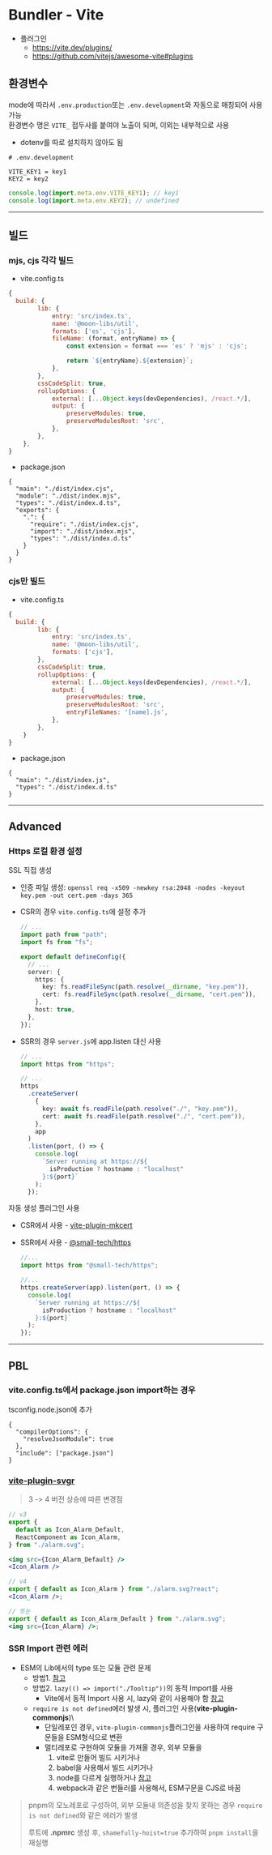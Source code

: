 # Bundler - Vite

- 플러그인
  - https://vite.dev/plugins/
  - https://github.com/vitejs/awesome-vite#plugins

## 환경변수

mode에 따라서 `.env.production`또는 `.env.development`와 자동으로 매칭되어 사용가능\
환경변수 명은 `VITE_` 접두사를 붙여야 노출이 되며, 이외는 내부적으로 사용

- dotenv를 따로 설치하지 않아도 됨

```
# .env.development

VITE_KEY1 = key1
KEY2 = key2
```

```javascript
console.log(import.meta.env.VITE_KEY1); // key1
console.log(import.meta.env.KEY2); // undefined
```

---

## 빌드

### mjs, cjs 각각 빌드

- vite.config.ts

```javascript
{
  build: {
		lib: {
			entry: 'src/index.ts',
			name: '@moon-libs/util',
			formats: ['es', 'cjs'],
			fileName: (format, entryName) => {
				const extension = format === 'es' ? 'mjs' : 'cjs';

				return `${entryName}.${extension}`;
			},
		},
		cssCodeSplit: true,
		rollupOptions: {
			external: [...Object.keys(devDependencies), /react.*/],
			output: {
				preserveModules: true,
				preserveModulesRoot: 'src',
			},
		},
	},
}
```

- package.json

```javascripton
{
  "main": "./dist/index.cjs",
  "module": "./dist/index.mjs",
  "types": "./dist/index.d.ts",
  "exports": {
    ".": {
      "require": "./dist/index.cjs",
      "import": "./dist/index.mjs",
      "types": "./dist/index.d.ts"
    }
  }
}
```

### cjs만 빌드

- vite.config.ts

```javascript
{
  build: {
		lib: {
			entry: 'src/index.ts',
			name: '@moon-libs/util',
			formats: ['cjs'],
		},
		cssCodeSplit: true,
		rollupOptions: {
			external: [...Object.keys(devDependencies), /react.*/],
			output: {
				preserveModules: true,
				preserveModulesRoot: 'src',
				entryFileNames: '[name].js',
			},
		},
	}
}
```

- package.json

```javascripton
{
  "main": "./dist/index.js",
  "types": "./dist/index.d.ts"
}
```

---

## Advanced

### Https 로컬 환경 설정

SSL 직접 생성

- 인증 파일 생성: `openssl req -x509 -newkey rsa:2048 -nodes -keyout key.pem -out cert.pem -days 365`
- CSR의 경우 `vite.config.ts`에 설정 추가

  ```ts
  // ...
  import path from "path";
  import fs from "fs";

  export default defineConfig({
    // ...
    server: {
      https: {
        key: fs.readFileSync(path.resolve(__dirname, "key.pem")),
        cert: fs.readFileSync(path.resolve(__dirname, "cert.pem")),
      },
      host: true,
    },
  });
  ```

- SSR의 경우 `server.js`에 app.listen 대신 사용

  ```ts
  // ...
  import https from "https";

  // ...
  https
    .createServer(
      {
        key: await fs.readFile(path.resolve("./", "key.pem")),
        cert: await fs.readFile(path.resolve("./", "cert.pem")),
      },
      app
    )
    .listen(port, () => {
      console.log(
        `Server running at https://${
          isProduction ? hostname : "localhost"
        }:${port}`
      );
    });
  ```

자동 생성 플러그인 사용

- CSR에서 사용 - [vite-plugin-mkcert](https://github.com/liuweiGL/vite-plugin-mkcert)
- SSR에서 사용 - [@small-tech/https](https://codeberg.org/small-tech/https.git)

  ```ts
  //...
  import https from "@small-tech/https";

  //...
  https.createServer(app).listen(port, () => {
    console.log(
      `Server running at https://${
        isProduction ? hostname : "localhost"
      }:${port}`
    );
  });
  ```

---

## PBL

### vite.config.ts에서 package.json import하는 경우

tsconfig.node.json에 추가

```javascripton
{
  "compilerOptions": {
    "resolveJsonModule": true
  },
  "include": ["package.json"]
}
```

### [vite-plugin-svgr](https://github.com/pd4d10/vite-plugin-svgr)

> 3 -> 4 버전 상승에 따른 변경점

```jsx
// v3
export {
  default as Icon_Alarm_Default,
  ReactComponent as Icon_Alarm,
} from "./alarm.svg";

<img src={Icon_Alarm_Default} />
<Icon_Alarm />
```

```jsx
// v4
export { default as Icon_Alarm } from "./alarm.svg?react";
<Icon_Alarm />;

// 또는
export { default as Icon_Alarm_Default } from "./alarm.svg";
<img src={Icon_Alarm} />;
```

### SSR Import 관련 에러

- ESM의 Lib에서의 type 또는 모듈 관련 문제
  - 방법1. [참고](../JavaScript/ETC.md#🦋-esm-vs-cjs)
  - 방법2. `lazy(() => import("./Tooltip"))`의 동적 Import를 사용
    - Vite에서 동적 Import 사용 시, lazy와 같이 사용해야 함 [참고](../React/Grammar.md#suspense)
  - `require is not defined`에러 발생 시, 플러그인 사용(**vite-plugin-commonjs**)\
    - 단일레포인 경우, `vite-plugin-commonjs`플러그인을 사용하여 require 구문들을 ESM형식으로 변환
    - 멀티레포로 구현하여 모듈을 가져올 경우, 외부 모듈을
      1. vite로 만들어 빌드 시키거나
      2. babel을 사용해서 빌드 시키거나
      3. node를 다르게 실행하거나 [참고](https://github.com/philals/reading-exports-issue/commit/501151290df7d8f04d28c7cc092674c7f53e1201)
      4. webpack과 같은 번들러를 사용해서, ESM구문을 CJS로 바꿈

> pnpm의 모노레포로 구성하여, 외부 모듈내 의존성을 찾지 못하는 경우 `require is not defined`와 같은 에러가 발생
>
> 루트에 **.npmrc** 생성 후, `shamefully-hoist=true` 추가하여 `pnpm install`을 재실행

<br />
